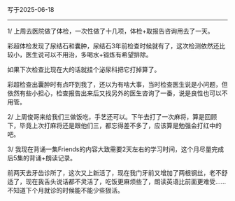 写于2025-06-18

-----

1/ 上周去医院做了体检，一次性做了十几项，体检+取报告咨询用去了一天。

彩超体检发现了尿结石和囊肿，尿结石3年前检查时候就有了，这次检测依然还比较小，医生说可以不用治，多喝水+锻炼有希望排除。

如果下次检查比现在大的话就挂个泌尿科把它打掉算了。

彩超检查出囊肿时有点吓到我了，还以为有啥大事，当时检查医生说是小问题，但依然有些小担心，检查报告出来后又找另外的医生咨询了一番，说是良性也可以不用管。

2/ 上周俊哥来给我们三做饭吃，手艺还可以。下午去打了一次麻将，算是回顾下，毕竟上次打麻将还是跟他们三，都忘得差不多了，应该算是勉强会打红中的吧。

3/ 我现在背诵一集Friends的内容大致需要2天左右的学习时间，这个月尽量完成后5集的背诵+朗读记录。

前两天去牙齿诊所了，这次又上新活了，现在我门牙前又增加了两根钢丝，老不舒适了，现在我舌头说话都不灵活了，吃饭更麻烦些了，朗读英语比前面更难受……不知道下个月就诊的时候能不能少些狠活。

